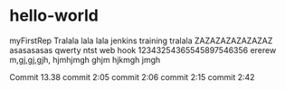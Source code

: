 # hello-world
myFirstRep
Tralala lala lala
jenkins training tralala
ZAZAZAZAZAZAZAZ
asasasasas
qwerty ntst web hook
12343254365545897546356
ererew
 m,gj,gj,gjh,
 hjmhjmgh
 ghjm
 hjkmgh
 jmgh

Commit 13.38
commit 2:05
commit 2:06
commit 2:15
commit 2:42
